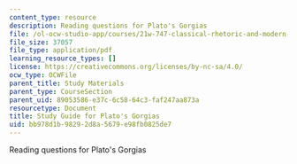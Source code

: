 ```yaml
---
content_type: resource
description: Reading questions for Plato's Gorgias
file: /ol-ocw-studio-app/courses/21w-747-classical-rhetoric-and-modern-political-discourse-fall-2009/bb978d1b98292d8a5679e98fb0825de7_MIT21W_747_01F09_study02.pdf
file_size: 37057
file_type: application/pdf
learning_resource_types: []
license: https://creativecommons.org/licenses/by-nc-sa/4.0/
ocw_type: OCWFile
parent_title: Study Materials
parent_type: CourseSection
parent_uid: 89053586-e37c-6c58-64c3-faf247aa873a
resourcetype: Document
title: Study Guide for Plato's Gorgias
uid: bb978d1b-9829-2d8a-5679-e98fb0825de7
---
```

Reading questions for Plato's Gorgias